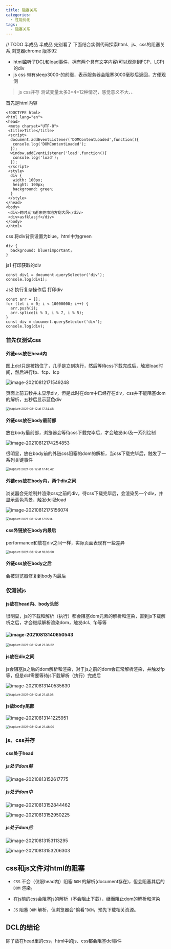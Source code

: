```yaml
---
title: 阻塞关系
categories: 
  - 性能优化
tags: 
  - 阻塞关系
---
```

// TODO
半成品 半成品 先别看了
下面结合实例代码探索html、js、css的阻塞关系,浏览器chrome 版本92

- html监听了DCL和load事件，拥有两个具有文字内容(可以观测到FCP、LCP)的div
- js css 带有sleep3000-的前缀，表示服务器会阻塞3000毫秒后返回，方便观测

> js css并存 测试变量太多3*4=12种情况，感觉意义不大、、

首先是html内容

```
<!DOCTYPE html>
<html lang="en">
<head>
 <meta charset="UTF-8">
 <title>Title</title>
 <script>
  document.addEventListener('DOMContentLoaded',function(){
   console.log('DOMContentLoaded');
  });
  window.addEventListener('load',function(){
   console.log('load');
  });
 </script>
 <style>
  div {
   width: 100px;
   height: 100px;
   background: green;
  }
 </style>
</head>
<body>
 <div>的时光飞逝东莞市地方刮大风</div>
 <div>asfklasjf</div>
</body>
</html>
```

css 将div背景设置为blue，html中为green

```
div {
  background: blue!important;
}
```

js1 打印获取的div

```
const div1 = document.querySelector('div');
console.log(div1);
```

Js2 执行复杂操作后 打印div

```
const arr = [];
for (let i = 0; i < 10000000; i++) {
  arr.push(i);
  arr.splice(i % 3, i % 7, i % 5);
}
const div = document.querySelector('div');
console.log(div);
```

### 首先仅测试css

#### 外链css放在head内

图上dcl只是被挡住了，几乎是立刻执行，然后等待css下载完成后，触发load时间，然后进行fp、fcp、lcp

![image-20210812171549248](阻塞关系/image-20210812171549248.png)

页面上前五秒并未显示div，但是此时在dom中已经存在div，css并不能阻塞dom的解析，五秒后显示蓝色div

<img src="阻塞关系/Kapture 2021-08-12 at 17.34.48.gif" alt="Kapture 2021-08-12 at 17.34.48" style="zoom:67%;" />

#### 外链css放在body最前部

放在body最前部，浏览器会等待css下载完毕后，才会触发dcl及一系列绘制

![image-20210812174254853](阻塞关系/image-20210812174254853.png)

很明显，放在body前的外链css阻塞的dom的解析，当css下载完毕后，触发了一系列关键事件

<img src="阻塞关系/Kapture 2021-08-12 at 17.46.42.gif" alt="Kapture 2021-08-12 at 17.46.42" style="zoom:67%;" />

#### 外链css放在body内，两个div之间

浏览器会先绘制并渲染css之前的div，待css下载完毕后，会渲染另一个div，并显示蓝色背景，触发dcl及load

![image-20210812175156074](阻塞关系/image-20210812175156074.png)

<img src="阻塞关系/Kapture 2021-08-12 at 17.55.14.gif" alt="Kapture 2021-08-12 at 17.55.14" style="zoom:67%;" />

#### css外链放在body内最后

performance和放在div之间一样，实际页面表现有一些差异

<img src="阻塞关系/Kapture 2021-08-12 at 18.03.58.gif" alt="Kapture 2021-08-12 at 18.03.58" style="zoom:67%;" />

#### 外链css放在body之后

会被浏览器修复到body内最后

### 仅测试js

#### js放在head内、body头部

很明显，js的下载和解析（执行）都会阻塞dom元素的解析和渲染，直到js下载解析之后，才会继续解析渲染dom，触发dcl、fp等等

#### ![image-20210813140650543](阻塞关系/image-20210813140650543.png)

<img src="阻塞关系/Kapture 2021-08-12 at 21.36.22.gif" alt="Kapture 2021-08-12 at 21.36.22" style="zoom:67%;" />

#### js放在div之间

js会阻塞js之后的dom解析和渲染，对于js之前的dom会正常解析渲染，并触发fp等，但是dcl需要等待js下载解析（执行）完成后

![image-20210813140535630](阻塞关系/image-20210813140535630.png)

<img src="阻塞关系/Kapture 2021-08-12 at 21.41.08.gif" alt="Kapture 2021-08-12 at 21.41.08" style="zoom:67%;" />

#### js放body尾部

![image-20210813141225951](阻塞关系/image-20210813141225951.png)

<img src="阻塞关系/Kapture 2021-08-12 at 21.46.00.gif" alt="Kapture 2021-08-12 at 21.46.00" style="zoom:67%;" />

### js、css并存

#### css处于head

##### js处于dom前

![image-20210813152617775](阻塞关系/image-20210813152617775.png)

##### js处于dom中

![image-20210813152844462](阻塞关系/image-20210813152844462.png)

![image-20210813152950225](阻塞关系/image-20210813152950225.png)

##### js处于dom后

![image-20210813153113295](阻塞关系/image-20210813153113295.png)

![image-20210813153206303](阻塞关系/image-20210813153206303.png)

## css和js文件对html的阻塞

- `CSS` 不会（仅限head内）阻塞 `DOM` 的解析(document存在)，但会阻塞其后的 `DOM` 渲染。

- 在js前的css会阻塞js的解析（不会阻止下载），继而阻止dom的解析和渲染
- `JS` 阻塞 `DOM` 解析，但浏览器会"偷看"`DOM`，预先下载相关资源。

## DCL的结论

除了放在head里的css，html中的js、css都会阻塞dcl事件

